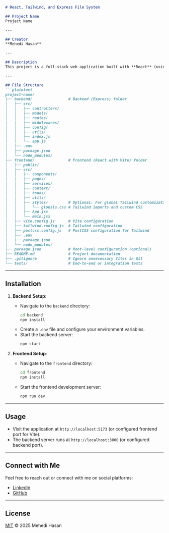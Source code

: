 
```markdown
# React, Tailwind, and Express File System

## Project Name
Project Name

---

## Creator
**Mehedi Hasan**

---

## Description
This project is a full-stack web application built with **React** (using **Vite** as the build tool) for the frontend and **Express.js** for the backend. The backend handles APIs, routing, and database operations, while the frontend provides a responsive user interface styled with **Tailwind CSS**. It is designed for scalability, maintainability, and modern web development best practices.

---

## File Structure
```plaintext
project-name/
├── backend/                # Backend (Express) folder
│   ├── src/
│   │   ├── controllers/    
│   │   ├── models/         
│   │   ├── routes/         
│   │   ├── middlewares/    
│   │   ├── config/         
│   │   ├── utils/          
│   │   ├── index.js        
│   │   └── app.js          
│   ├── .env                
│   ├── package.json        
│   └── node_modules/
├── frontend/               # Frontend (React with Vite) folder
│   ├── public/             
│   ├── src/
│   │   ├── components/     
│   │   ├── pages/          
│   │   ├── services/       
│   │   ├── context/        
│   │   ├── hooks/          
│   │   ├── utils/          
│   │   ├── styles/         # Optional: For global Tailwind customization
│   │   │   └── globals.css # Tailwind imports and custom CSS
│   │   ├── App.jsx         
│   │   └── main.jsx        
│   ├── vite.config.js      # Vite configuration
│   ├── tailwind.config.js  # Tailwind configuration
│   ├── postcss.config.js   # PostCSS configuration for Tailwind
│   ├── .env                
│   ├── package.json        
│   └── node_modules/
├── package.json            # Root-level configuration (optional)
├── README.md               # Project documentation
├── .gitignore              # Ignore unnecessary files in Git
└── tests/                  # End-to-end or integration tests
```

---

## Installation
1. **Backend Setup**:
   - Navigate to the `backend` directory:
     ```bash
     cd backend
     npm install
     ```
   - Create a `.env` file and configure your environment variables.
   - Start the backend server:
     ```bash
     npm start
     ```

2. **Frontend Setup**:
   - Navigate to the `frontend` directory:
     ```bash
     cd frontend
     npm install
     ```
   - Start the frontend development server:
     ```bash
     npm run dev
     ```

---

## Usage
- Visit the application at `http://localhost:5173` (or configured frontend port for Vite).
- The backend server runs at `http://localhost:3000` (or configured backend port).

---

## Connect with Me
Feel free to reach out or connect with me on social platforms:
- [LinkedIn](https://www.linkedin.com/in/mehedixdev/)
- [GitHub](https://github.com/immehedihasan)

---

## License
[MIT](LICENSE) © 2025 Mehedi Hasan
